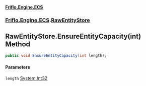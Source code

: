 #### [Friflo.Engine.ECS](index.md#'index')
### [Friflo.Engine.ECS](Friflo.Engine.ECS.md#'Friflo.Engine.ECS').[RawEntityStore](RawEntityStore.md#'Friflo.Engine.ECS.RawEntityStore')

## RawEntityStore.EnsureEntityCapacity(int) Method

```csharp
public void EnsureEntityCapacity(int length);
```
#### Parameters

<a name='Friflo.Engine.ECS.RawEntityStore.EnsureEntityCapacity(int).length'></a>

`length` [System.Int32](https://docs.microsoft.com/en-us/dotnet/api/System.Int32#'System.Int32')